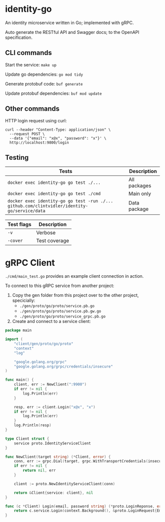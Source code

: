 # identity-go

An identity microservice written in Go; implemented with gRPC.

Auto generate the RESTful API and Swagger docs; to the OpenAPI specification.

## CLI commands

Start the service: `make up`

Update go dependencies: `go mod tidy`

Generate protobuf code: `buf generate`

Update protobuf dependencies: `buf mod update`

## Other commands

HTTP login request using curl:

```
curl --header "Content-Type: application/json" \
  --request POST \
  --data '{"email": "x@x", "password": "x"}' \
  http://localhost:9800/login
```

## Testing

| Tests                                                                                        | Description  |
| -------------------------------------------------------------------------------------------- | ------------ |
| `docker exec identity-go go test ./...`                                                      | All packages |
| `docker exec identity-go go test ./cmd`                                                      | Main only    |
| `docker exec identity-go go test -run ./... github.com/clintvidler/identity-go/service/data` | Data package |

| Test flags | Description   |
| ---------- | ------------- |
| `-v`       | Verbose       |
| `-cover`   | Test coverage |

# gRPC Client

`./cmd/main_test.go` provides an example client connection in action.

To connect to this gRPC service from another project:

1. Copy the gen folder from this project over to the other project, specicially:
   - `./gen/proto/go/proto/service.pb.go`
   - `./gen/proto/go/proto/service.pb.gw.go`
   - `./gen/proto/go/proto/service_grpc.pb.go`
2. Create and connect to a service client:

```go
package main

import (
	"client/gen/proto/go/proto"
	"context"
	"log"

	"google.golang.org/grpc"
	"google.golang.org/grpc/credentials/insecure"
)

func main() {
	client, err := NewClient(":9900")
	if err != nil {
		log.Println(err)
	}

	resp, err := client.Login("x@x", "x")
	if err != nil {
		log.Println(err)
	}
	log.Println(resp)
}

type Client struct {
	service proto.IdentityServiceClient
}

func NewClient(target string) (*Client, error) {
	conn, err := grpc.Dial(target, grpc.WithTransportCredentials(insecure.NewCredentials()))
	if err != nil {
		return nil, err
	}

	client := proto.NewIdentityServiceClient(conn)

	return &Client{service: client}, nil
}

func (c *Client) Login(email, password string) (*proto.LoginReponse, error) {
	return c.service.Login(context.Background(), &proto.LoginRequest{Email: email, Password: password})
}
```
